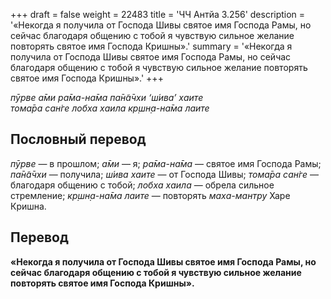 +++
draft = false
weight = 22483
title = 'ЧЧ Антйа 3.256'
description = '«Некогда я получила от Господа Шивы святое имя Господа Рамы, но сейчас благодаря общению с тобой я чувствую сильное желание повторять святое имя Господа Кришны».'
summary = '«Некогда я получила от Господа Шивы святое имя Господа Рамы, но сейчас благодаря общению с тобой я чувствую сильное желание повторять святое имя Господа Кришны».'
+++

_пӯрве а̄ми ра̄ма-на̄ма па̄н̃а̄чхи ‘ш́ива’ хаите  
тома̄ра сан̇ге лобха хаила кр̣шн̣а-на̄ма лаите_

## Пословный перевод

_пӯрве_ — в прошлом; _а̄ми_ — я; _ра̄ма_\-_на̄ма_ — святое имя Господа Рамы; _па̄н̃а̄чхи_ — получила; _ш́ива_ _хаите_ — от Господа Шивы; _тома̄ра_ _сан̇ге_ — благодаря общению с тобой; _лобха_ _хаила_ — обрела сильное стремление; _кр̣шн̣а_\-_на̄ма_ _лаите_ — повторять _маха-мантру_ Харе Кришна.

## Перевод

**«Некогда я получила от Господа Шивы святое имя Господа Рамы, но сейчас благодаря общению с тобой я чувствую сильное желание повторять святое имя Господа Кришны».**
